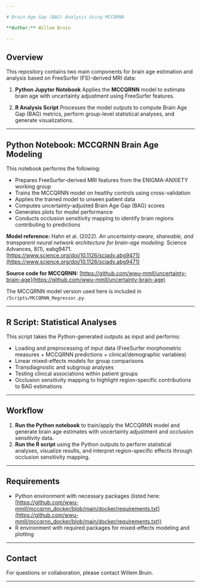 ```yaml
---

# Brain Age Gap (BAG) Analysis Using MCCQRNN

**Author:** Willem Bruin

---
```


## Overview

This repository contains two main components for brain age estimation and analysis based on FreeSurfer (FS)-derived MRI data:

1. **Python Jupyter Notebook**
   Applies the **MCCQRNN** model to estimate brain age with uncertainty adjustment using FreeSurfer features.

2. **R Analysis Script**
   Processes the model outputs to compute Brain Age Gap (BAG) metrics, perform group-level statistical analyses, and generate visualizations.

---

## Python Notebook: MCCQRNN Brain Age Modeling

This notebook performs the following:

* Prepares FreeSurfer-derived MRI features from the ENIGMA-ANXIETY working group
* Trains the MCCQRNN model on healthy controls using cross-validation
* Applies the trained model to unseen patient data
* Computes uncertainty-adjusted Brain Age Gap (BAG) scores
* Generates plots for model performance
* Conducts occlusion sensitivity mapping to identify brain regions contributing to predictions

**Model reference:**
Hahn et al. (2022). *An uncertainty-aware, shareable, and transparent neural network architecture for brain-age modeling.* Science Advances, 8(1), eabg9471.
[https://www.science.org/doi/10.1126/sciadv.abg9471](https://www.science.org/doi/10.1126/sciadv.abg9471)

**Source code for MCCQRNN:**
[https://github.com/wwu-mmll/uncertainty-brain-age](https://github.com/wwu-mmll/uncertainty-brain-age)

The MCCQRNN model version used here is included in `/Scripts/MCCQRNN_Regressor.py`.

---

## R Script: Statistical Analyses

This script takes the Python-generated outputs as input and performs:

* Loading and preprocessing of input data (FreeSurfer morphometric measures + MCCQRNN predictions + clinical/demographic variables)
* Linear mixed-effects models for group comparisons
* Transdiagnostic and subgroup analyses
* Testing clinical associations within patient groups
* Occlusion sensitivity mapping to highlight region-specific contributions to BAG estimations

---

## Workflow

1. **Run the Python notebook** to train/apply the MCCQRNN model and generate brain age estimates with uncertainty adjustment and occlusion sensitivity data.
2. **Run the R script** using the Python outputs to perform statistical analyses, visualize results, and interpret region-specific effects through occlusion sensitivity mapping.

---

## Requirements

* Python environment with necessary packages (listed here: [https://github.com/wwu-mmll/mccqrnn_docker/blob/main/docker/requirements.txt](https://github.com/wwu-mmll/mccqrnn_docker/blob/main/docker/requirements.txt))
* R environment with required packages for mixed-effects modeling and plotting

---

## Contact

For questions or collaboration, please contact Willem Bruin.

---
